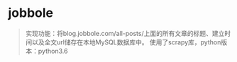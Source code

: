 # jobbole
> 实现功能：将blog.jobbole.com/all-posts/上面的所有文章的标题、建立时间以及全文url储存在本地MySQL数据库中。
> 使用了scrapy库，python版本：python3.6
